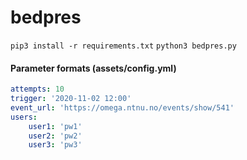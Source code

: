 # bedpres  
```pip3 install -r requirements.txt```
```python3 bedpres.py```

#### Parameter formats (assets/config.yml)
```yaml
attempts: 10
trigger: '2020-11-02 12:00'
event_url: 'https://omega.ntnu.no/events/show/541'
users:
    user1: 'pw1'
    user2: 'pw2'
    user3: 'pw3'
```

